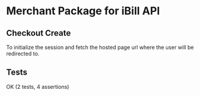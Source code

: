 # Merchant Package for iBill API

## Checkout Create
To initialize the session and fetch the hosted page url where the user will be redirected to.

## Tests
OK (2 tests, 4 assertions)
